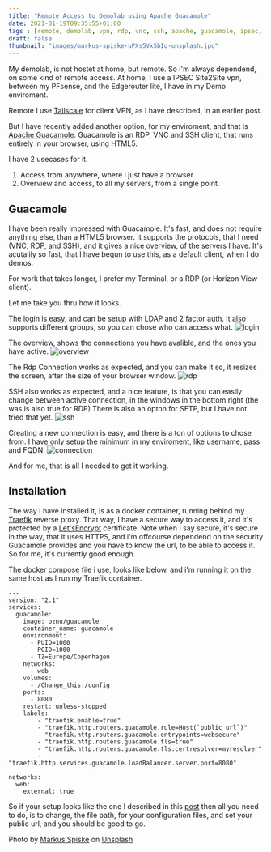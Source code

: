 ```yaml
---
title: "Remote Access to Demolab using Apache Guacamole"
date: 2021-01-19T09:35:55+01:00
tags : [remote, demolab, vpn, rdp, vnc, ssh, apache, guacamole, ipsec, Traefik]
draft: false
thumbnail: "images/markus-spiske-uPXs5Vx5bIg-unsplash.jpg"
---
```


My demolab, is not hostet at home, but remote. So i'm always dependend, on some kind of remote access.
At home, I use a IPSEC Site2Site vpn, between my PFsense, and the Edgerouter lite, I have in my Demo enviroment.

Remote I use [Tailscale](https://tailscale.com) for client VPN, as I have described, in an earlier post.

But I have recently added another option, for my enviroment, and that is  [Apache Guacamole](https://guacamole.apache.org/).
Guacamole is an RDP, VNC and SSH client, that runs entirely in your browser, using HTML5.

I have 2 usecases for it. 
1. Access from anywhere, where i just have a browser.
2. Overview and access, to all my servers, from a single point.

## Guacamole

I have been really impressed with Guacamole. It's fast, and does not require anything else, than a HTML5 browser. 
It supports the protocols, that I need (VNC, RDP, and SSH), and it gives a nice overview, of the servers I have.
It's acutalily so fast, that I have begun to use this, as a default client, when I do demos.

For work that takes longer, I prefer my Terminal, or a RDP (or Horizon View client).

Let me take you thru how it looks.

The login is easy, and can be setup with LDAP and 2 factor auth. It also supports different groups, so you can chose who can access what.
![login](images/login.png)

The overview, shows the connections you have avalible, and the ones you have active. 
![overview](images/overview.png)

The Rdp Connection works as expected, and you can make it so, it resizes the screen, after the size of your browser window.
![rdp](images/rdp.png)

SSH also works as expected, and a nice feature, is that you can easily change between active connection, in the windows in the bottom right (the was is also true for RDP)
There is also an opton for SFTP, but I have not tried that yet. 
![ssh](images/ssh.png)

Creating a new connection is easy, and there is a ton of options to chose from. I have only setup the minimum in my enviroment, like username, pass and FQDN.
![connection](images/connection.png)

And for me, that is all I needed to get it working. 

## Installation

The way I have installed it, is as a docker container, running behind my [Traefik](https://traefik.io) reverse proxy. That way, I have a secure way to access it, and it's protected by a [Let'sEncrypt](https://letsencrypt.org) certificate. 
Note when I say secure, it's secure in the way, that it uses HTTPS, and i'm offcourse dependend on the security Guacamole provides and you have to know the url, to be able to access it. So for me, it's currently good enough.

The docker compose file i use, looks like below, and i'm running it on the same host as I run my Traefik container.
```
---
version: "2.1"
services:
  guacamole:
    image: oznu/guacamole
    container_name: guacamole
    environment:
      - PUID=1000
      - PGID=1000
      - TZ=Europe/Copenhagen
    networks:
      - web
    volumes:
      - /Change_this:/config
    ports:
      - 8080
    restart: unless-stopped
    labels:
        - "traefik.enable=true"
        - "traefik.http.routers.guacamole.rule=Host(`public_url`)"
        - "traefik.http.routers.guacamole.entrypoints=websecure"
        - "traefik.http.routers.guacamole.tls=true"
        - "traefik.http.routers.guacamole.tls.certresolver=myresolver"
        - "traefik.http.services.guacamole.loadBalancer.server.port=8080"

networks:
  web:
    external: true
```

So if your setup looks like the one I described in this [post](/2021-secure-deployments-with-docker-and-traefik/) then all you need to do, is to change, the file path, for your configuration files, and set your public url, and you should be good to go.

<span>Photo by <a href="https://unsplash.com/@markusspiske?utm_source=unsplash&amp;utm_medium=referral&amp;utm_content=creditCopyText">Markus Spiske</a> on <a href="https://unsplash.com/s/photos/access?utm_source=unsplash&amp;utm_medium=referral&amp;utm_content=creditCopyText">Unsplash</a></span>